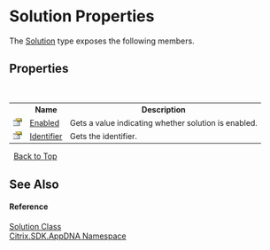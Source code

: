 # Solution Properties
 

The <a href="T_Citrix_SDK_AppDNA_Solution">Solution</a> type exposes the following members.


## Properties
&nbsp;<table><tr><th></th><th>Name</th><th>Description</th></tr><tr><td>![Public property](media/pubproperty.gif "Public property")</td><td><a href="P_Citrix_SDK_AppDNA_Solution_Enabled">Enabled</a></td><td>
Gets a value indicating whether solution is enabled.</td></tr><tr><td>![Public property](media/pubproperty.gif "Public property")</td><td><a href="P_Citrix_SDK_AppDNA_Solution_Identifier">Identifier</a></td><td>
Gets the identifier.</td></tr></table>&nbsp;
<a href="#solution-properties">Back to Top</a>

## See Also


#### Reference
<a href="T_Citrix_SDK_AppDNA_Solution">Solution Class</a><br /><a href="N_Citrix_SDK_AppDNA">Citrix.SDK.AppDNA Namespace</a><br />